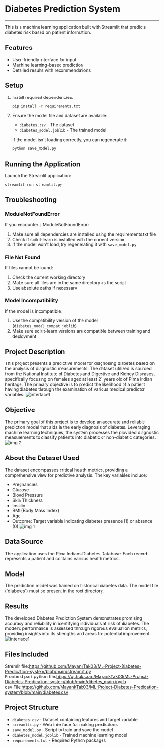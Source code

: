 # Diabetes Prediction System 
***
This is a machine learning application built with Streamlit that predicts diabetes risk based on patient information.

## Features

- User-friendly interface for input
- Machine learning-based prediction
- Detailed results with recommendations

## Setup

1. Install required dependencies:
   ```bash
   pip install -r requirements.txt
   ```

2. Ensure the model file and dataset are available:
   - `diabetes.csv` - The dataset
   - `diabetes_model.joblib` - The trained model

   If the model isn't loading correctly, you can regenerate it:
   ```bash
   python save_model.py
   ```

## Running the Application

Launch the Streamlit application:

```bash
streamlit run streamlit.py
```

## Troubleshooting

### ModuleNotFoundError
If you encounter a ModuleNotFoundError:
1. Make sure all dependencies are installed using the requirements.txt file
2. Check if scikit-learn is installed with the correct version
3. If the model won't load, try regenerating it with `save_model.py`

### File Not Found
If files cannot be found:
1. Check the current working directory
2. Make sure all files are in the same directory as the script
3. Use absolute paths if necessary

### Model Incompatibility
If the model is incompatible:
1. Use the compatibility version of the model (`diabetes_model_compat.joblib`)
2. Make sure scikit-learn versions are compatible between training and deployment

## Project Description
This project presents a predictive model for diagnosing diabetes based on the analysis of diagnostic measurements. The dataset utilized is sourced from the National Institute of Diabetes and Digestive and Kidney Diseases, specifically focusing on females aged at least 21 years old of Pima Indian heritage. The primary objective is to predict the likelihood of a patient having diabetes through the examination of various medical predictor variables.
![interface1](https://github.com/MayankTak03/ML-Project-Diabetes-Predication-system/assets/151378644/5a6bae1b-ff96-4f30-b5a5-b3aacf2316e7)

## Objective
The primary goal of this project is to develop an accurate and reliable prediction model that aids in the early diagnosis of diabetes. Leveraging machine learning techniques, the system processes the provided diagnostic measurements to classify patients into diabetic or non-diabetic categories.![img 2](https://github.com/MayankTak03/ML-Project-Diabetes-Predication-system/assets/151378644/676d8ac8-cb94-4142-bbab-3e8d5e7b9983)

## About the Dataset Used
The dataset encompasses critical health metrics, providing a comprehensive view for predictive analysis. The key variables include:
- Pregnancies
- Glucose
- Blood Pressure
- Skin Thickness
- Insulin
- BMI (Body Mass Index)
- Age
- Outcome: Target variable indicating diabetes presence (1) or absence (0)
![img 1](https://github.com/MayankTak03/ML-Project-Diabetes-Predication-system/assets/151378644/08e15958-8f15-46f5-8ce9-98c4bff4bdee)

## Data Source

The application uses the Pima Indians Diabetes Database. Each record represents a patient and contains various health metrics.

## Model

The prediction model was trained on historical diabetes data. The model file ('diabetes') must be present in the root directory.

## Results
The developed Diabetes Prediction System demonstrates promising accuracy and reliability in identifying individuals at risk of diabetes. The model's performance is assessed through rigorous evaluation metrics, providing insights into its strengths and areas for potential improvement.
![interface1](https://github.com/MayankTak03/ML-Project-Diabetes-Predication-system/assets/151378644/5a6bae1b-ff96-4f30-b5a5-b3aacf2316e7)

## Files Included
Stremlit file:https://github.com/MayankTak03/ML-Project-Diabetes-Predication-system/blob/main/streamlit.py <br>
Frontend part python file:https://github.com/MayankTak03/ML-Project-Diabetes-Predication-system/blob/main/dibetes_main.ipynb <br>
csv File:https://github.com/MayankTak03/ML-Project-Diabetes-Predication-system/blob/main/diabetes.csv <br>

## Project Structure
- `diabetes.csv` - Dataset containing features and target variable
- `streamlit.py` - Web interface for making predictions
- `save_model.py` - Script to train and save the model
- `diabetes_model.joblib` - Trained machine learning model
- `requirements.txt` - Required Python packages
